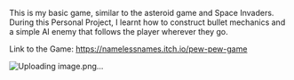

This is my basic game, similar to the asteroid game and Space Invaders. During this Personal Project, I learnt how to construct bullet mechanics and a simple AI enemy that follows the player wherever they go.

Link to the Game:
https://namelessnames.itch.io/pew-pew-game


![Uploading image.png…]()

